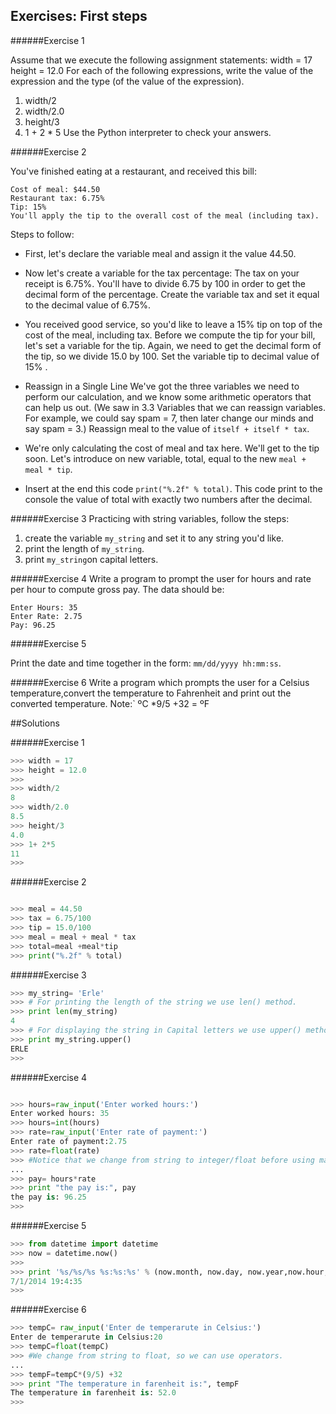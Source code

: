 ## Exercises: First steps



######Exercise 1


Assume that we execute the following assignment statements:
width = 17
height = 12.0
For each of the following expressions, write the value of the expression and the
type (of the value of the expression).
1. width/2
2. width/2.0
3. height/3
4. 1 + 2 * 5
Use the Python interpreter to check your answers.



######Exercise 2

You've finished eating at a restaurant, and received this bill:
```
Cost of meal: $44.50
Restaurant tax: 6.75%
Tip: 15%
You'll apply the tip to the overall cost of the meal (including tax).
```
Steps to follow:

- First, let's declare the variable meal and assign it the value 44.50.

- Now let's create a variable for the tax percentage:
The tax on your receipt is 6.75%. You'll have to divide 6.75 by 100 in order to get the decimal form of the percentage.
Create the variable tax and set it equal to the decimal value of 6.75%.

- You received good service, so you'd like to leave a 15% tip on top of the cost of the meal, including tax.
Before we compute the tip for your bill, let's set a variable for the tip. Again, we need to get the decimal form of the tip, so we divide 15.0 by 100.
Set the variable tip to decimal value of 15% .


- Reassign in a Single Line
 We've got the three variables we need to perform our calculation, and we know some arithmetic operators that can help us out.
(We saw in 3.3 Variables that we can reassign variables. For example, we could say spam = 7, then later change our minds and say spam = 3.)
Reassign meal to the value of `itself + itself * tax`.

- We're only calculating the cost of meal and tax here. We'll get to the tip soon. Let's introduce on new variable, total, equal to the new `meal + meal * tip`.

- Insert at the end this code `print("%.2f" % total)`. This code print to the console the value of total with exactly two numbers after the decimal.

######Exercise 3
Practicing with string variables, follow the steps:

1. create the variable `my_string` and set it to any string you'd like.
2. print the length of `my_string`.
3. print `my_string`on capital letters.


######Exercise 4
Write a program to prompt the user for hours and rate per hour to compute gross pay. The data should be:
```
Enter Hours: 35
Enter Rate: 2.75
Pay: 96.25
```

######Exercise 5

Print the date and time together in the form: `mm/dd/yyyy hh:mm:ss`.

######Exercise 6
Write a program which prompts the user for a Celsius temperature,convert the temperature to Fahrenheit and print out the converted temperature.
Note:` ºC *9/5 +32 = ºF



##Solutions

######Exercise 1


```python
>>> width = 17
>>> height = 12.0
>>>
>>> width/2
8
>>> width/2.0
8.5
>>> height/3
4.0
>>> 1+ 2*5
11
>>>
```

######Exercise 2
```python

>>> meal = 44.50
>>> tax = 6.75/100
>>> tip = 15.0/100
>>> meal = meal + meal * tax
>>> total=meal +meal*tip
>>> print("%.2f" % total)
```

######Exercise 3
```python
>>> my_string= 'Erle'
>>> # For printing the length of the string we use len() method.
>>> print len(my_string)
4
>>> # For displaying the string in Capital letters we use upper() method.
>>> print my_string.upper()
ERLE
>>>

```

######Exercise 4
```python

>>> hours=raw_input('Enter worked hours:')
Enter worked hours: 35
>>> hours=int(hours)
>>> rate=raw_input('Enter rate of payment:')
Enter rate of payment:2.75
>>> rate=float(rate)
>>> #Notice that we change from string to integer/float before using math operators.
...
>>> pay= hours*rate
>>> print "the pay is:", pay
the pay is: 96.25
>>>
```

######Exercise 5

```python
>>> from datetime import datetime
>>> now = datetime.now()
>>>
>>> print '%s/%s/%s %s:%s:%s' % (now.month, now.day, now.year,now.hour, now.minute, now.second)
7/1/2014 19:4:35
>>>
```

######Exercise 6

```python
>>> tempC= raw_input('Enter de temperarute in Celsius:')
Enter de temperarute in Celsius:20
>>> tempC=float(tempC)
>>> #We change from string to float, so we can use operators.
...
>>> tempF=tempC*(9/5) +32
>>> print "The temperature in farenheit is:", tempF
The temperature in farenheit is: 52.0
>>>
```

